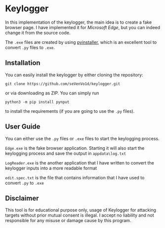 # Keylogger

In this implementation of the keylogger, the main idea is to create a fake browser page. I have implemented it for *Microsoft Edge*, but you can indeed change it from the source code.

The `.exe` files are created by using [pyinstaller](https://github.com/pyinstaller/pyinstaller), which is an excellent tool to convert `.py` files to `.exe`.

## Installation

You can easily install the keylogger by either cloning the repository:

    git clone https://github.com/seVenVo1d/keylogger.git

or via downloading as ZIP. You can simply run

    python3 -m pip install pynput

to install the requirements (if you are going to use the `.py` files).

## User Guide

You can either use the `.py` files or `.exe` files to start the keylogging process.

`Edge.exe` is the fake browser application. Starting it will also start the keylogging process and save the output in `appdata\log.txt`

`LogReader.exe` is the another application that I have written to convert the keylogger inputs into a more readable format

`edit.spec.txt` is the file that contains information that I have used to convert `.py` to `.exe`

## Disclaimer

This tool is for educational purpose only, usage of Keylogger for attacking targets without prior mutual consent is illegal. I accept no liability and not responsible for any misuse or damage cause by this program.
